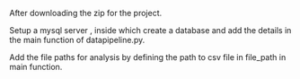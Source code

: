 After downloading the zip for the project. 


Setup a mysql server , inside which create a database and add the details in the main function of datapipeline.py.


Add the file paths for analysis by defining the path to csv file in file_path in main function.
